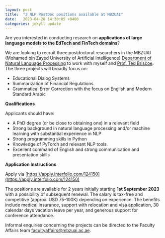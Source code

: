 ```yaml
---
layout: post
title:  "3 NLP PostDoc positions available at MBZUAI"
date:   2023-04-28 14:30:05 +0400
categories: jekyll update
---
```


Are you interested in conducting research on **applications of large language models to the EdTech and FinTech domains**? 

We are looking to recruit three postdoctoral researchers in the MBZUAI (Mohamed bin Zayed University of Artificial Intelligence) [Department of Natural Language Processing](https://mbzuai.ac.ae/research/department/natural-language-processing-department/)
to work with myself and [Prof. Ted Briscoe](https://mbzuai.ac.ae/study/faculty/ted-briscoe/). 
The three projects will broadly focus on:

- Educational Dialog Systems
- Summarization of Financial Regulations
- Grammatical Error Correction with the focus on English and Modern Standard Arabic

**Qualifications**

Applicants should have:
- A PhD degree (or be close to obtaining one) in a relevant field
- Strong background in natural language processing and/or machine learning with substantial experience in NLP
- Strong programming skills in Python
- Knowledge of PyTorch and relevant NLP tools.
- Excellent command of English and strong communication and presentation skills

**Application Instructions**

Apply via [https://apply.interfolio.com/124150](https://apply.interfolio.com/124150)

The positions are available for 2 years initially starting **1st September 2023** with a possibility of subsequent renewal. 
The salary is tax-free and competitive (approx. USD 75-100K) depending on experience. 
The benefits include medical insurance, support with relocation and visa application, 30 calendar days vacation leave per year, and generous support for conference attendance. 

Informal enquiries concerning the projects can be directed to the Faculty Affairs team [facultyaffairs@mbzuai.ac.ae](facultyaffairs@mbzuai.ac.ae).